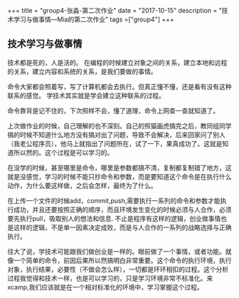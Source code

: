 +++
title = "group4-张淼-第二次作业"
date = "2017-10-15"
description = "技术学习与做事情—Mia的第二次作业"
tags =["group4"]
+++

## 技术学习与做事情
技术都是死的，人是活的。
在编程的时候建立对象之间的关系，建立本地和远程的关系，建立内容和系统的关系，是我们要做的事情。


命令大家都会照着写，写了计算机都会去执行。但真正懂不懂，还是看有没有这种联系的感觉。
学技术其实就是学会建立这种联系的过程。


命令靠背是记不住的，下次照样不会，懂了道理，命令上网查一查就知道了。


上次做作业的时候，自己理解的也不深刻。自己的照猫画虎搞完之后，教同组同学搞的时候不知道什么地方没有搞对出了问题，导致不会解决，后来回家问了别人（我老公程序员），他马上就指出了问题所在，试了一下，果真成功了。这就是知道所以然的。这个过程是可以学习的。


在没学的时候，甚至哪里是命令，哪里是参数都搞不清，复制都复制错了地方，这就是没感觉，学习的时候不能只抄命令和参数，而是要知道这个命令是在执行什么动作，为什么要这样做，之后会怎样，最终为了什么。


在上传一个文件的时候add，commit,push,需要执行一系列的命令和参数才能执行成功，并且还要按照正确的顺序，而且环境发生变化的时候必须与人合作，必须要先执行pull，吸取别人的想法和信息. 不止是程序有这样的逻辑，创业做事情也是这样的逻辑，不是单一因素决定成败，而是与人合作的一系列的战略选择与正确执行。


往大了说，学技术可能跟我们做创业是一样的。眼前做了一个事情，或者功能。就像一个简单的命令，前因后果所以然搞明白非常重要。这个命令的执行环境，执行对象，执行结果，必要性（不做会怎么样），一切都是环环相扣的过程。这个分析过程我觉得和技术一样，也是可以学习的，只是学习环境非常不标准化。来xcamp,我们应该就是在一个相对标准化的环境中，学习掌握这个过程。
